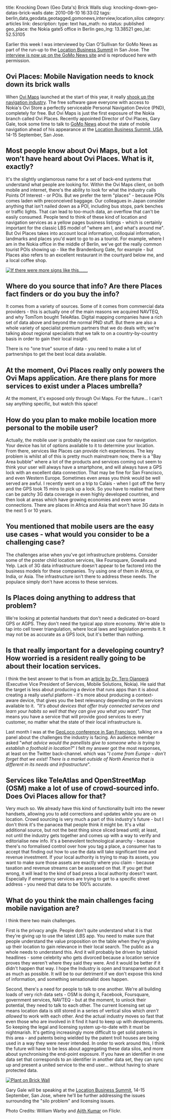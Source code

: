 title: Knocking Down (Geo Data's) Brick Walls
slug: knocking-down-geo-datas-brick-walls
date: 2010-08-10 16:33:02
tags: berlin,data,geodata,geotagged,gomonews,interview,location,silos
category: articles
link: 
description: 
type: text
has_math: no
status: published
geo_place: the Nokia gate5 office in Berlin
geo_lng: 13.38521
geo_lat: 52.53105

Earlier this week I was interviewed by Cian O'Sullivan for GoMo News as part of the run-up to the [Location Business Summit](https://www.thewherebusiness.com/locationbusinesssummitusa/ "https://www.thewherebusiness.com/locationbusinesssummitusa/") in San Jose. The [interview is now up on the GoMo News site](https://www.gomonews.com/ovi-places-mobile-navigation-needs-to-knock-down-its-brick-walls/ "https://www.gomonews.com/ovi-places-mobile-navigation-needs-to-knock-down-its-brick-walls/") and is reproduced here with permission.

<!-- TEASER_END -->


Ovi Places: Mobile Navigation needs to knock down its brick walls
-----------------------------------------------------------------


When [Ovi Maps](https://maps.ovi.com/ "https://maps.ovi.com/") launched at the start of this year, it really [shook up the navigation industry](https://www.gomonews.com/nokia-throws-its-weight-around-new-ovi-maps-mobile-navigation-service-is-free/ "https://www.gomonews.com/nokia-throws-its-weight-around-new-ovi-maps-mobile-navigation-service-is-free/"). The free software gave everyone with access to Nokia's Ovi Store a perfectly serviceable Personal Navigation Device (PND), completely for free. But Ovi Maps is just the first exposure of the Nokia branch called Ovi Places. Recently appointed Director of Ovi Places, Gary Gale, took some time to talk to [GoMo News](https://www.gomonews.com/ "https://www.gomonews.com/") about the state of mobile navigation ahead of his appearance at the [Location Business Summit, USA](https://www.thewherebusiness.com/locationbusinesssummitusa/ "https://www.thewherebusiness.com/locationbusinesssummitusa/"), 14-15 September, San Jose.

Most people know about Ovi Maps, but a lot won't have heard about Ovi Places. What is it, exactly?
--------------------------------------------------------------------------------------------------


It's the slightly unglamorous name for a set of back-end systems that understand what people are looking for. Within the Ovi Maps client, on both mobile and internet, there's the ability to look for what the industry calls Points Of Interest - or POIs. But we prefer the term "places" - because POIs comes laden with preconceived baggage. Our colleagues in Japan consider anything that isn't nailed down as a POI, including bus stops, park benches or traffic lights. That can lead to too-much data, an overflow that can't be easily consumed. People tend to think of these kind of location and navigation services as a yellow pages business listings - which is certainly important for the classic LBS model of "where am I, and what's around me". But Ovi Places takes into account local information, colloquial information, landmarks and places you'd want to go to as a tourist. For example, where I am in the Nokia office in the middle of Berlin, we've got the really common tourist POIs showing up - like the Brandenburg Gate, for example - but Places also refers to an excellent restaurant in the courtyard below me, and a local coffee shop.

[![If there were more signs like this.......](https://farm5.static.flickr.com/4120/4829432974_048bd9bc70_d.jpg)](https://www.flickr.com/photos/pkajithkumar/4829432974/ "If there were more signs like this.......")

Where do you source that info? Are there Places fact finders or do you buy the info?
------------------------------------------------------------------------------------


It comes from a variety of sources. Some of it comes from commercial data providers - this is actually one of the main reasons we acquired NAVTEQ, and why TomTom bought TeleAtlas. Digital mapping companies have a rich set of data above and beyond the normal PND stuff. But there are also a whole variety of specialist premium partners that we do deals with; we're talking about regional specialists that we talk to on a country-by-country basis in order to gain their local insight.

There is no "one true" source of data - you need to make a lot of partnerships to get the best local data available.

At the moment, Ovi Places really only powers the Ovi Maps application. Are there plans for more services to exist under a Places umbrella?
------------------------------------------------------------------------------------------------------------------------------------------


At the moment, it's exposed only through Ovi Maps. For the future... I can't say anything specific, but watch this space!

How do you plan to make mobile location more personal to the mobile user?
-------------------------------------------------------------------------


Actually, the mobile user is probably the easiest use case for navigation. Your device has lot of options available to it to determine your location. From there, services like Places can provide rich experiences. The key problem is whilst all of this is pretty much mainstream now, there is a "Bay Area bubble" where a lot of the products and services coming out seem to think your user will always have a smartphone, and will always have a GPS lock with an excellent data connection. That may be fine for San Francisco, and even Western Europe. Sometimes even areas you think would be well served are awful. I recently went on a trip to Calais - when I got off the ferry and the GPS took 15 mins to pick up a lock. So you have to realise that there can be patchy 3G data coverage in even highly developed countries, and then look at areas which have growing economies and even worse connections. There are places in Africa and Asia that won't have 3G data in the next 5 or 10 years.

You mentioned that mobile users are the easy use cases - what would you consider to be a challenging case?
----------------------------------------------------------------------------------------------------------


The challenges arise when you've got infrastructure problems. Consider some of the poster child location services, like Foursquare, Gowalla and Yelp. Lack of 3G data infrastructure doesn't appear to be factored into the business models for these companies. Try using one of them in Africa, or India, or Asia. The infrastructure isn't there to address these needs. The populace simply don't have access to these services.

Is Places doing anything to address that problem?
-------------------------------------------------


We're looking at potential handsets that don't need a dedicated on-board GPS or AGPS. They don't need the typical app store economy. We're able to tap into cell tower triangulation, where local laws and legislation permits it. It may not be as accurate as a GPS lock, but it's better than nothing.

Is that really important for a developing country? How worried is a resident really going to be about their location services.
------------------------------------------------------------------------------------------------------------------------------


I think the best answer to that is from an [article by Dr. Tero Ojanperä](https://www.mobile-ent.biz/news/37570/Nokia-Say-goodbye-to-the-apps-phone "https://www.mobile-ent.biz/news/37570/Nokia-Say-goodbye-to-the-apps-phone") (Executive Vice President of Services, Mobile Solutions, Nokia). He said that the target is less about producing a device that runs apps than it is about creating a really useful platform - it's more about producing a context-aware device, that gives you the best relevancy depending on the services available to it.  "*It's about devices that offer truly connected services and learn your habits so well that they can give you what you want*". That means you have a service that will provide good services to every customer, no matter what the state of their local infrastructure is.

Last month I was at the [GeoLoco conference in San Francisco](/2010/07/29/geo-loco-where-the-geo-wonks-meet-the-geo-clueless-and-all-points-inbetween/ "/2010/07/29/geo-loco-where-the-geo-wonks-meet-the-geo-clueless-and-all-points-inbetween/"), talking on a panel about the challenges the industry is facing. An audience member asked "*what advice would the panellists give to someone who is trying to establish a foothold in location?*" I felt my answer got the most responses, at least on the Twitter back-channel. which was "*I come from Europe - don't forget that we exist! There is a market outside of North America that is different in its needs and infrastructure*".

Services like TeleAtlas and OpenStreetMap (OSM) make a lot of use of crowd-sourced info. Does Ovi Places allow for that?
------------------------------------------------------------------------------------------------------------------------


Very much so. We already have this kind of functionality built into the newer handsets, allowing you to add corrections and updates while you are on location. Crowd sourcing is very much a part of this industry's future - but I don't think it's the panacea that people think it might be. It's a vital additional source, but not the best thing since sliced bread until; at least, not until the industry gets together and comes up with a way to verify and editorialise new info. It's a benevolent technological anarchy - because there's no formalised control over how you tag a place, a consumer has to accept that finding out how to use the data will take significant time and revenue investment. If your local authority is trying to map its assets, you want to make sure those assets are exactly where you claim - because taxation and revenue streams can be assessed on that. If you get that wrong, it will lead to the kind of bad press a local authority doesn't want. Especially if emergency services are trying to get to a specific street address - you need that data to be 100% accurate.

What do you think the main challenges facing mobile navigation are?
-------------------------------------------------------------------


I think there two main challenges.

First is the privacy angle. People don't quite understand what it is that they're giving up to use the latest LBS app. You need to make sure that people understand the value proposition on the table when they're giving up their location to gain relevance in their local search. The public as a whole needs to understand this. And it will probably be driven by tabloid headlines - some celebrity who gets divorced because a location service proves they weren't where they said they were. And it would be better if it didn't happen that way. I hope the Industry is open and transparent about it as much as possible. It will be to our detriment if we don't expose this kind of information, and something sensationalist does happen.

Second, there's a need for people to talk to one another. We're all building loads of very rich data sets - OSM is doing it, Facebook, Foursquare, government services, NAVTEQ - but at the moment, to unlock their potential, they need to talk to each other. The current licensing set up means location data is still stored in a series of vertical silos which *aren't allowed* to work with each other. And the actual industry moves so fast that even those who are involved in it find it hard to keep up with developments. So keeping the legal and licensing system up-to-date with it must be nightmarish. It's getting increasingly more difficult to get solid patents in this area - and patents being wielded by the patent troll houses are being used in a way they were never intended. In order to work around this, I think the future will have to be less about aggregating these data silos, and more about synchronising the end-point exposure. If you have an identifier in one data set that corresponds to an identifier in another data set, they can sync up and present a united service to the end user... without having to share protected data.

[![Plant on Brick Wall](https://farm3.static.flickr.com/2012/2498959761_879fd40d7a_d.jpg)](https://www.flickr.com/photos/wwarby/2498959761/ "Plant on Brick Wall")

Gary Gale will be speaking at the [Location Business Summit](https://www.thewherebusiness.com/locationbusinesssummitusa/ "https://www.thewherebusiness.com/locationbusinesssummitusa/"), 14-15 September, San Jose, where he'll be further addressing the issues surrounding the "silo problem" and licensing issues.

Photo Credits: William Warby and [Ajith Kumar](https://www.flickr.com/photos/pkajithkumar/4829432974/ "https://www.flickr.com/photos/pkajithkumar/4829432974/") on Flickr.


